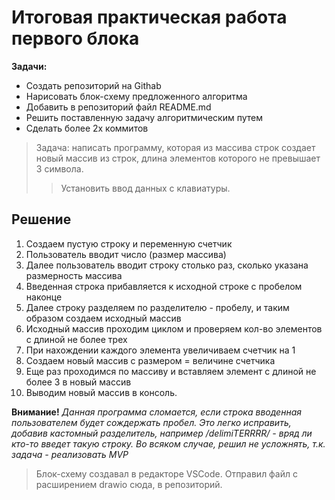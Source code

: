 # Итоговая практическая работа первого блока #
**Задачи:**
* Создать репозиторий на Githab
* Нарисовать блок-схему предложенного алгоритма
* Добавить в репозиторий файл README.md
* Решить поставленную задачу алгоритмическим путем
* Сделать более 2х коммитов
>Задача: написать программу, которая из массива строк создает новый массив из строк, длина элементов которого не превышает 3 символа.
>>Установить ввод данных с клавиатуры.

## Решение ##
1. Создаем пустую строку и переменную счетчик
2. Пользователь вводит число (размер массива)
3. Далее пользователь вводит строку столько раз, сколько указана размерность массива
4. Введенная строка прибавляется к исходной строке с пробелом наконце
5. Далее строку разделяем по разделителю - пробелу, и таким образом создаем исходный массив
6. Исходный массив проходим циклом и проверяем кол-во элементов с длиной не более трех
7. При нахождении каждого элемента увеличиваем счетчик на 1
8. Создаем новый массив с размером = величине счетчика
9. Еще раз проходимся по массиву и вставляем элемент с длиной не более 3 в новый массив
10. Выводим новый массив в консоль.

**Внимание!**
*Данная программа сломается, если строка вводенная пользователем будет сождержать пробел. Это легко исправить,
добавив кастомный разделитель, например /delimiTERRRR/ - вряд ли кто-то введет такую строку. Во всяком случае,
решил не усложнять, т.к. задача - реализовать MVP*

>Блок-схему создавал в редакторе VSCode. Отправил файл с расширением drawio сюда, в репозиторий.
